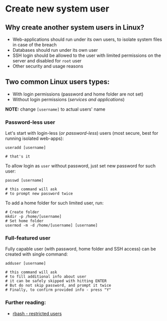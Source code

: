 # Create new system user

## Why create another system users in Linux?

- Web-applications should run under its own users, to isolate system files in case of the breach
- Databases should run under its own user
- SSH login should be allowed to the user with limited permissions on the server and disabled for `root` user
- Other security and usage reasons

## Two common Linux users types:

- With login permissions (password and home folder are not set)
- Without login permissions (*services and applications*)

__NOTE:__ change `[username]` to actual users' name

### Password-less user

Let's start with login-less (*or password-less*) users (most secure, best for running isolated web-apps):

```shell
useradd [username]

# that's it
```

To allow login as `user` without password, just set new password for such user:

```shell
passwd [username]

# this command will ask
# to prompt new password twice
```

To add a home folder for such limited user, run:

```shell
# Create folder
mkdir -p /home/[username]
# Set home folder
usermod -m -d /home/[username] [username]
```

### Full-featured user

Fully capable user (with password, home folder and SSH access) can be created with single command:

```shell
adduser [username]

# this command will ask
# to fill additional info about user
# it can be safely skipped with hitting ENTER
# But do not skip password, and prompt it twice
# Finally, to confirm provided info - press "Y"
```

### Further reading:

- [rbash - restricted users](https://github.com/veliovgroup/ostrio/blob/master/tutorials/linux/users/rbash.md)
